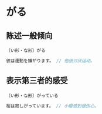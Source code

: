 # がる

## 陈述一般倾向

`〔い形・な形〕がる`

```js
彼は運動を嫌がります。 // 他很讨厌运动。
```

## 表示第三者的感受

`〔い形・な形〕がっている`

```js
桜は寂しがっています。 // 小樱感到很伤心。
```
